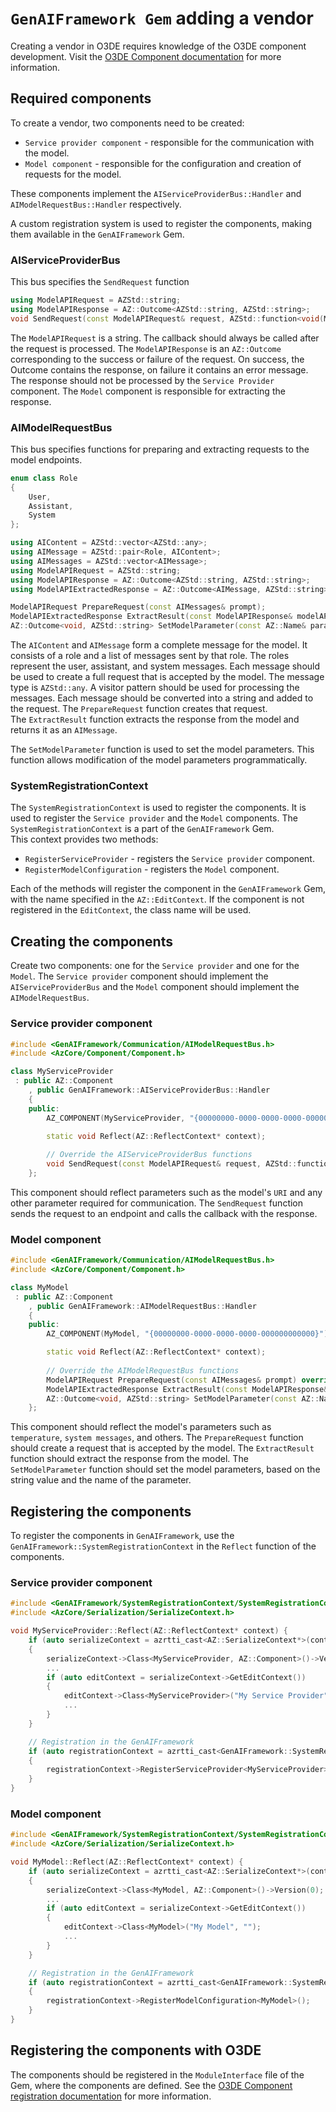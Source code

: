 # `GenAIFramework Gem` adding a vendor
Creating a vendor in O3DE requires knowledge of the O3DE component development. Visit the [O3DE Component documentation](https://www.docs.o3de.org/docs/user-guide/programming/components/) for more information.

## Required components
To create a vendor, two components need to be created:
- `Service provider component` - responsible for the communication with the model.
- `Model component` - responsible for the configuration and creation of requests for the model.

These components implement the `AIServiceProviderBus::Handler` and `AIModelRequestBus::Handler` respectively.  

A custom registration system is used to register the components, making them available in the `GenAIFramework` Gem.

### AIServiceProviderBus
This bus specifies the `SendRequest` function
```cpp
using ModelAPIRequest = AZStd::string;
using ModelAPIResponse = AZ::Outcome<AZStd::string, AZStd::string>;
void SendRequest(const ModelAPIRequest& request, AZStd::function<void(ModelAPIResponse)> callback);
```
The `ModelAPIRequest` is a string. The callback should always be called after the request is processed.
The `ModelAPIResponse` is an `AZ::Outcome` corresponding to the success or failure of the request. On success, the Outcome contains the response, on failure it contains an error message.
The response should not be processed by the `Service Provider` component. The `Model` component is responsible for extracting the response.

### AIModelRequestBus
This bus specifies functions for preparing and extracting requests to the model endpoints.
```cpp
enum class Role
{
    User,
    Assistant,
    System
};

using AIContent = AZStd::vector<AZStd::any>;
using AIMessage = AZStd::pair<Role, AIContent>;
using AIMessages = AZStd::vector<AIMessage>;
using ModelAPIRequest = AZStd::string;
using ModelAPIResponse = AZ::Outcome<AZStd::string, AZStd::string>;
using ModelAPIExtractedResponse = AZ::Outcome<AIMessage, AZStd::string>;

ModelAPIRequest PrepareRequest(const AIMessages& prompt);
ModelAPIExtractedResponse ExtractResult(const ModelAPIResponse& modelAPIResponse);
AZ::Outcome<void, AZStd::string> SetModelParameter(const AZ::Name& parameterName, const AZStd::string& parameterValue);
```
The `AIContent` and `AIMessage` form a complete message for the model. It consists of a role and a list of messages sent by that role. The roles represent the user, assistant, and system messages.
Each message should be used to create a full request that is accepted by the model. The message type is `AZStd::any`. A visitor pattern should be used for processing the messages. Each message should be converted into a string and added to the request.
The `PrepareRequest` function creates that request.  
The `ExtractResult` function extracts the response from the model and returns it as an `AIMessage`.

The `SetModelParameter` function is used to set the model parameters. This function allows modification of the model parameters programmatically.

### SystemRegistrationContext
The `SystemRegistrationContext` is used to register the components. It is used to register the `Service provider` and the `Model` components. The `SystemRegistrationContext` is a part of the `GenAIFramework` Gem.  
This context provides two methods:
- `RegisterServiceProvider` - registers the `Service provider` component.
- `RegisterModelConfiguration` - registers the `Model` component.  

Each of the methods will register the component in the `GenAIFramework` Gem, with the name specified in the `AZ::EditContext`. If the component is not registered in the `EditContext`,
the class name will be used.

## Creating the components
Create two components: one for the `Service provider` and one for the `Model`. The `Service provider` component should implement the `AIServiceProviderBus` and the `Model` component should implement the `AIModelRequestBus`.
### Service provider component
```cpp
#include <GenAIFramework/Communication/AIModelRequestBus.h>
#include <AzCore/Component/Component.h>

class MyServiceProvider 
 : public AZ::Component
    , public GenAIFramework::AIServiceProviderBus::Handler
    {
    public:
        AZ_COMPONENT(MyServiceProvider, "{00000000-0000-0000-0000-000000000000}");

        static void Reflect(AZ::ReflectContext* context);
        
        // Override the AIServiceProviderBus functions
        void SendRequest(const ModelAPIRequest& request, AZStd::function<void(ModelAPIResponse)> callback) override;
    };
```
This component should reflect parameters such as the model's `URI` and any other parameter required for communication. The `SendRequest` function sends the request to an endpoint and calls the callback with the response.

### Model component

```cpp
#include <GenAIFramework/Communication/AIModelRequestBus.h>
#include <AzCore/Component/Component.h>

class MyModel 
 : public AZ::Component
    , public GenAIFramework::AIModelRequestBus::Handler
    {
    public:
        AZ_COMPONENT(MyModel, "{00000000-0000-0000-0000-000000000000}");

        static void Reflect(AZ::ReflectContext* context);
        
        // Override the AIModelRequestBus functions
        ModelAPIRequest PrepareRequest(const AIMessages& prompt) override;
        ModelAPIExtractedResponse ExtractResult(const ModelAPIResponse& modelAPIResponse) override;
        AZ::Outcome<void, AZStd::string> SetModelParameter(const AZ::Name& parameterName, const AZStd::string& parameterValue) override;
    };
```
This component should reflect the model's parameters such as `temperature`, `system messages`, and others. The `PrepareRequest` function should create a request that is accepted by the model. The `ExtractResult` function should extract the response from the model. The `SetModelParameter` function should set the model parameters, based on the string value and the name of the parameter.

## Registering the components
To register the components in `GenAIFramework`, use the `GenAIFramework::SystemRegistrationContext` in the `Reflect` function of the components.
### Service provider component
```cpp
#include <GenAIFramework/SystemRegistrationContext/SystemRegistrationContext.h>
#include <AzCore/Serialization/SerializeContext.h>

void MyServiceProvider::Reflect(AZ::ReflectContext* context) {
    if (auto serializeContext = azrtti_cast<AZ::SerializeContext*>(context))
    {
        serializeContext->Class<MyServiceProvider, AZ::Component>()->Version(0);
        ...
        if (auto editContext = serializeContext->GetEditContext())
        {
            editContext->Class<MyServiceProvider>("My Service Provider", "");
            ...
        }
    }

    // Registration in the GenAIFramework
    if (auto registrationContext = azrtti_cast<GenAIFramework::SystemRegistrationContext*>(context))
    {
        registrationContext->RegisterServiceProvider<MyServiceProvider>();
    }
}
```

### Model component
```cpp
#include <GenAIFramework/SystemRegistrationContext/SystemRegistrationContext.h>
#include <AzCore/Serialization/SerializeContext.h>

void MyModel::Reflect(AZ::ReflectContext* context) {
    if (auto serializeContext = azrtti_cast<AZ::SerializeContext*>(context))
    {
        serializeContext->Class<MyModel, AZ::Component>()->Version(0);
        ...
        if (auto editContext = serializeContext->GetEditContext())
        {
            editContext->Class<MyModel>("My Model", "");
            ...
        }
    }

    // Registration in the GenAIFramework
    if (auto registrationContext = azrtti_cast<GenAIFramework::SystemRegistrationContext*>(context))
    {
        registrationContext->RegisterModelConfiguration<MyModel>();
    }
}
```

## Registering the components with O3DE
The components should be registered in the `ModuleInterface` file of the Gem, where the components are defined. See the [O3DE Component registration documentation](https://www.docs.o3de.org/docs/user-guide/programming/components/create-component/#register-the-component) for more information.
